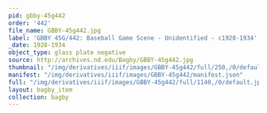 ```yaml
---
pid: gbby-45g442
order: '442'
file_name: GBBY-45g442.jpg
label: 'GBBY 45G/442: Baseball Game Scene - Unidentified - c1928-1934'
_date: 1928-1934
object_type: glass plate negative
source: http://archives.nd.edu/Bagby/GBBY-45g442.jpg
thumbnail: "/img/derivatives/iiif/images/GBBY-45g442/full/250,/0/default.jpg"
manifest: "/img/derivatives/iiif/images/GBBY-45g442/manifest.json"
full: "/img/derivatives/iiif/images/GBBY-45g442/full/1140,/0/default.jpg"
layout: bagby_item
collection: bagby
---
```

